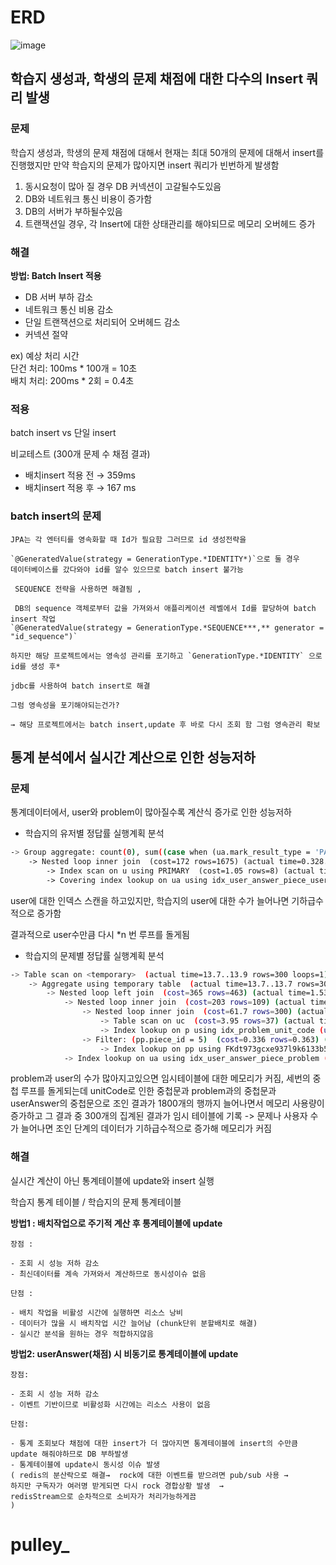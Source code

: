 # ERD
![image](https://github.com/user-attachments/assets/c2997531-f379-4075-8b22-688658b4bded)



## 학습지 생성과, 학생의 문제 채점에 대한 다수의 Insert 쿼리 발생

### 문제

학습지 생성과, 학생의 문제 채점에 대해서 현재는 최대 50개의 문제에 대해서 insert를 진행했지만 
만약 학습지의 문제가 많아지면 insert 쿼리가 빈번하게 발생함

1. 동시요청이 많아 질 경우 DB 커넥션이 고갈될수도있음
2. DB와 네트워크 통신 비용이 증가함
3. DB의 서버가 부하될수있음 
4. 트랜잭션일 경우, 각 Insert에 대한 상태관리를 해야되므로 메모리 오버헤드 증가


### 해결

**방법: Batch Insert 적용**

- DB 서버 부하 감소
- 네트워크 통신 비용 감소
- 단일 트랜잭션으로 처리되어 오버헤드 감소
- 커넥션 절약

ex) 예상 처리 시간     
단건 처리: 100ms * 100개 = 10초    
배치 처리: 200ms * 2회 = 0.4초


### 적용

batch insert vs 단일 insert 

비교테스트 (300개 문제 수 채점 결과) 

- 배치insert 적용 전 → 359ms
- 배치insert 적용 후 → 167 ms


### batch insert의 문제
```
JPA는 각 엔터티를 영속화할 때 Id가 필요함 그러므로 id 생성전략을 

`@GeneratedValue(strategy = GenerationType.*IDENTITY*)`으로 둘 경우 
데이터베이스를 갔다와야 id를 알수 있으므로 batch insert 불가능 

 SEQUENCE 전략을 사용하면 해결됨 ,

 DB의 sequence 객체로부터 값을 가져와서 애플리케이션 레벨에서 Id를 할당하여 batch insert 작업
`@GeneratedValue(strategy = GenerationType.*SEQUENCE***,** generator = "id_sequence")`

하지만 해당 프로젝트에서는 영속성 관리를 포기하고 `GenerationType.*IDENTITY` 으로 id를 생성 후*  

jdbc를 사용하여 batch insert로 해결

그럼 영속성을 포기해야되는건가?

→ 해당 프로젝트에서는 batch insert,update 후 바로 다시 조회 함 그럼 영속관리 확보
```






## 통계 분석에서 실시간 계산으로 인한 성능저하

### 문제

통계데이터에서, user와 problem이 많아질수록 계산식 증가로 인한 성능저하
- 학습지의 유저별 정답률 실행계획 분석

```bash
-> Group aggregate: count(0), sum((case when (ua.mark_result_type = 'PASS') then 1 else 0 end))  (cost=339 rows=8) (actual time=0.6..1.83 rows=6 loops=1)
    -> Nested loop inner join  (cost=172 rows=1675) (actual time=0.328..1.36 rows=1800 loops=1)
        -> Index scan on u using PRIMARY  (cost=1.05 rows=8) (actual time=0.229..0.233 rows=8 loops=1)
        -> Covering index lookup on ua using idx_user_answer_piece_user_mark (piece_id=5, user_id=u.id)  (cost=3.04 rows=209) (actual time=0.0374..0.122 rows=225 loops=8)

```

user에 대한 인덱스 스캔을 하고있지만, 학습지의 user에 대한 수가 늘어나면 기하급수적으로 증가함

결과적으로 user수만큼 다시 *n 번 루프를 돌게됨

- 학습지의 문제별 정답률 실행계획 분석

```bash
-> Table scan on <temporary>  (actual time=13.7..13.9 rows=300 loops=1)
    -> Aggregate using temporary table  (actual time=13.7..13.7 rows=300 loops=1)
        -> Nested loop left join  (cost=365 rows=463) (actual time=1.53..9.06 rows=1800 loops=1)
            -> Nested loop inner join  (cost=203 rows=109) (actual time=1.1..4.92 rows=300 loops=1)
                -> Nested loop inner join  (cost=61.7 rows=300) (actual time=0.873..1.68 rows=300 loops=1)
                    -> Table scan on uc  (cost=3.95 rows=37) (actual time=0.407..0.435 rows=37 loops=1)
                    -> Index lookup on p using idx_problem_unit_code (unit_code=uc.unit_code)  (cost=0.772 rows=8.11) (actual time=0.0273..0.0328 rows=8.11 loops=37)
                -> Filter: (pp.piece_id = 5)  (cost=0.336 rows=0.363) (actual time=0.00811..0.0106 rows=1 loops=300)
                    -> Index lookup on pp using FKdt973gcxe937l9k6133b5i2sl (problem_id=p.id)  (cost=0.336 rows=1.34) (actual time=0.00769..0.0101 rows=3.7 loops=300)
            -> Index lookup on ua using idx_user_answer_piece_problem (piece_id=5, problem_id=p.id)  (cost=1.07 rows=4.25) (actual time=0.0119..0.0132 rows=6 loops=300)

```

problem과 user의 수가 많아지고있으면 임시테이블에 대한 메모리가 커짐,
세번의 중첩 루프를 돌게되는데 unitCode로 인한 중첩문과 problem과의 중첩문과 userAnswer의 중첩문으로 조인 결과가 1800개의 행까지 늘어나면서 메모리 사용량이 증가하고
그 결과 중 300개의 집계된 결과가 임시 테이블에 기록 
-> 문제나 사용자 수가 늘어나면 조인 단계의 데이터가 기하급수적으로 증가해 메모리가 커짐

### 해결

실시간 계산이 아닌 통계테이블에 update와 insert 실행 

학습지 통계 테이블 /  학습지의 문제 통계테이블

**방법1 : 배치작업으로 주기적 계산 후 통계테이블에 update**
  
    장점 : 
    
    - 조회 시 성능 저하 감소
    - 최신데이터를 계속 가져와서 계산하므로 동시성이슈 없음
    
    단점 : 
    
    - 배치 작업을 비활성 시간에 실행하면 리소스 낭비
    - 데이터가 많을 시 배치작업 시간 늘어남 (chunk단위 분할배치로 해결)
    - 실시간 분석을 원하는 경우 적합하지않음

**방법2: userAnswer(채점) 시 비동기로 통계테이블에 update**
  
    장점: 
    
    - 조회 시 성능 저하 감소
    - 이벤트 기반이므로 비활성화 시간에는 리소스 사용이 없음
    
    단점:
    
    - 통계 조회보다 채점에 대한 insert가 더 많아지면 통계테이블에 insert의 수만큼 update 해줘야하므로 DB 부하발생
    - 통계테이블에 update시 동시성 이슈 발생 
    ( redis의 분산락으로 해결→  rock에 대한 이벤트를 받으려면 pub/sub 사용 → 
    하지만 구독자가 여러명 받게되면 다시 rock 경합상황 발생  →
    redisStream으로 순차적으로 소비자가 처리가능하게끔
    )



# pulley_

